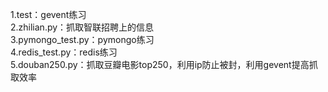 1.test：gevent练习<br/>
2.zhilian.py：抓取智联招聘上的信息<br/>
3.pymongo_test.py：pymongo练习<br/>
4.redis_test.py：redis练习<br/>
5.douban250.py：抓取豆瓣电影top250，利用ip防止被封，利用gevent提高抓取效率
